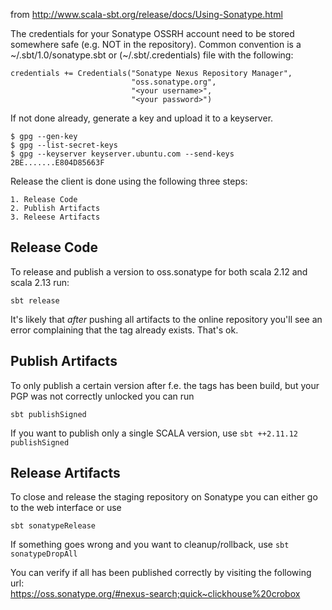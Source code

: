 from http://www.scala-sbt.org/release/docs/Using-Sonatype.html

The credentials for your Sonatype OSSRH account need to be stored somewhere safe (e.g. NOT in the repository).
Common convention is a ~/.sbt/1.0/sonatype.sbt or (~/.sbt/.credentials) file with the following:

```
credentials += Credentials("Sonatype Nexus Repository Manager",
                           "oss.sonatype.org",
                           "<your username>",
                           "<your password>")
```

If not done already, generate a key and upload it to a keyserver.

```
$ gpg --gen-key
$ gpg --list-secret-keys
$ gpg --keyserver keyserver.ubuntu.com --send-keys 2BE.......E804D85663F
```

Release the client is done using the following three steps:

```
1. Release Code
2. Publish Artifacts
3. Releese Artifacts 
```

## Release Code

To release and publish a version to oss.sonatype for both scala 2.12 and scala 2.13 run:

```
sbt release 
```
It's likely that *after* pushing all artifacts to the online repository you'll see an error complaining that the
tag already exists. That's ok.

## Publish Artifacts

To only publish a certain version after f.e. the tags has been build, but your PGP was not correctly unlocked you can
run

```
sbt publishSigned
```

If you want to publish only a single SCALA version, use `sbt ++2.11.12 publishSigned`

## Release Artifacts

To close and release the staging repository on Sonatype you can either go to the web interface or use

```
sbt sonatypeRelease
```

If something goes wrong and you want to cleanup/rollback, use `sbt sonatypeDropAll`

You can verify if all has been published correctly by visiting the following url:<br>
https://oss.sonatype.org/#nexus-search;quick~clickhouse%20crobox
